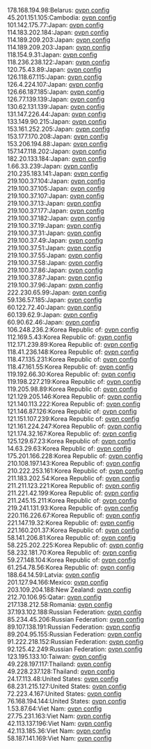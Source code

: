 178.168.194.98:Belarus: [ovpn config](vpn/178_168_194_98.ovpn)  
45.201.151.105:Cambodia: [ovpn config](vpn/45_201_151_105.ovpn)  
101.142.175.77:Japan: [ovpn config](vpn/101_142_175_77.ovpn)  
114.183.202.184:Japan: [ovpn config](vpn/114_183_202_184.ovpn)  
114.189.209.203:Japan: [ovpn config](vpn/114_189_209_203.ovpn)  
114.189.209.203:Japan: [ovpn config](vpn/114_189_209_203.ovpn)  
118.154.9.31:Japan: [ovpn config](vpn/118_154_9_31.ovpn)  
118.236.238.122:Japan: [ovpn config](vpn/118_236_238_122.ovpn)  
120.75.43.89:Japan: [ovpn config](vpn/120_75_43_89.ovpn)  
126.118.67.115:Japan: [ovpn config](vpn/126_118_67_115.ovpn)  
126.4.224.107:Japan: [ovpn config](vpn/126_4_224_107.ovpn)  
126.66.187.185:Japan: [ovpn config](vpn/126_66_187_185.ovpn)  
126.77.139.139:Japan: [ovpn config](vpn/126_77_139_139.ovpn)  
130.62.131.139:Japan: [ovpn config](vpn/130_62_131_139.ovpn)  
131.147.226.44:Japan: [ovpn config](vpn/131_147_226_44.ovpn)  
133.149.90.215:Japan: [ovpn config](vpn/133_149_90_215.ovpn)  
153.161.252.205:Japan: [ovpn config](vpn/153_161_252_205.ovpn)  
153.177.170.208:Japan: [ovpn config](vpn/153_177_170_208.ovpn)  
153.206.194.88:Japan: [ovpn config](vpn/153_206_194_88.ovpn)  
157.147.118.202:Japan: [ovpn config](vpn/157_147_118_202.ovpn)  
182.20.133.184:Japan: [ovpn config](vpn/182_20_133_184.ovpn)  
1.66.33.239:Japan: [ovpn config](vpn/1_66_33_239.ovpn)  
210.235.183.141:Japan: [ovpn config](vpn/210_235_183_141.ovpn)  
219.100.37.104:Japan: [ovpn config](vpn/219_100_37_104.ovpn)  
219.100.37.105:Japan: [ovpn config](vpn/219_100_37_105.ovpn)  
219.100.37.107:Japan: [ovpn config](vpn/219_100_37_107.ovpn)  
219.100.37.13:Japan: [ovpn config](vpn/219_100_37_13.ovpn)  
219.100.37.177:Japan: [ovpn config](vpn/219_100_37_177.ovpn)  
219.100.37.182:Japan: [ovpn config](vpn/219_100_37_182.ovpn)  
219.100.37.19:Japan: [ovpn config](vpn/219_100_37_19.ovpn)  
219.100.37.31:Japan: [ovpn config](vpn/219_100_37_31.ovpn)  
219.100.37.49:Japan: [ovpn config](vpn/219_100_37_49.ovpn)  
219.100.37.51:Japan: [ovpn config](vpn/219_100_37_51.ovpn)  
219.100.37.55:Japan: [ovpn config](vpn/219_100_37_55.ovpn)  
219.100.37.58:Japan: [ovpn config](vpn/219_100_37_58.ovpn)  
219.100.37.86:Japan: [ovpn config](vpn/219_100_37_86.ovpn)  
219.100.37.87:Japan: [ovpn config](vpn/219_100_37_87.ovpn)  
219.100.37.96:Japan: [ovpn config](vpn/219_100_37_96.ovpn)  
222.230.65.99:Japan: [ovpn config](vpn/222_230_65_99.ovpn)  
59.136.57.185:Japan: [ovpn config](vpn/59_136_57_185.ovpn)  
60.122.72.40:Japan: [ovpn config](vpn/60_122_72_40.ovpn)  
60.139.62.9:Japan: [ovpn config](vpn/60_139_62_9.ovpn)  
60.90.62.46:Japan: [ovpn config](vpn/60_90_62_46.ovpn)  
106.248.236.2:Korea Republic of: [ovpn config](vpn/106_248_236_2.ovpn)  
112.169.5.43:Korea Republic of: [ovpn config](vpn/112_169_5_43.ovpn)  
112.171.239.89:Korea Republic of: [ovpn config](vpn/112_171_239_89.ovpn)  
118.41.236.148:Korea Republic of: [ovpn config](vpn/118_41_236_148.ovpn)  
118.47.135.231:Korea Republic of: [ovpn config](vpn/118_47_135_231.ovpn)  
118.47.161.55:Korea Republic of: [ovpn config](vpn/118_47_161_55.ovpn)  
119.192.66.30:Korea Republic of: [ovpn config](vpn/119_192_66_30.ovpn)  
119.198.227.219:Korea Republic of: [ovpn config](vpn/119_198_227_219.ovpn)  
119.205.98.89:Korea Republic of: [ovpn config](vpn/119_205_98_89.ovpn)  
121.129.205.146:Korea Republic of: [ovpn config](vpn/121_129_205_146.ovpn)  
121.140.113.222:Korea Republic of: [ovpn config](vpn/121_140_113_222.ovpn)  
121.146.87.126:Korea Republic of: [ovpn config](vpn/121_146_87_126.ovpn)  
121.151.107.239:Korea Republic of: [ovpn config](vpn/121_151_107_239.ovpn)  
121.161.224.247:Korea Republic of: [ovpn config](vpn/121_161_224_247.ovpn)  
121.174.32.167:Korea Republic of: [ovpn config](vpn/121_174_32_167.ovpn)  
125.129.67.23:Korea Republic of: [ovpn config](vpn/125_129_67_23.ovpn)  
14.63.29.63:Korea Republic of: [ovpn config](vpn/14_63_29_63.ovpn)  
175.201.166.228:Korea Republic of: [ovpn config](vpn/175_201_166_228.ovpn)  
210.108.197.143:Korea Republic of: [ovpn config](vpn/210_108_197_143.ovpn)  
210.222.253.161:Korea Republic of: [ovpn config](vpn/210_222_253_161.ovpn)  
211.183.202.54:Korea Republic of: [ovpn config](vpn/211_183_202_54.ovpn)  
211.211.123.221:Korea Republic of: [ovpn config](vpn/211_211_123_221.ovpn)  
211.221.42.199:Korea Republic of: [ovpn config](vpn/211_221_42_199.ovpn)  
211.245.15.211:Korea Republic of: [ovpn config](vpn/211_245_15_211.ovpn)  
219.241.131.93:Korea Republic of: [ovpn config](vpn/219_241_131_93.ovpn)  
220.116.226.67:Korea Republic of: [ovpn config](vpn/220_116_226_67.ovpn)  
221.147.19.32:Korea Republic of: [ovpn config](vpn/221_147_19_32.ovpn)  
221.160.201.37:Korea Republic of: [ovpn config](vpn/221_160_201_37.ovpn)  
58.141.206.81:Korea Republic of: [ovpn config](vpn/58_141_206_81.ovpn)  
58.225.202.225:Korea Republic of: [ovpn config](vpn/58_225_202_225.ovpn)  
58.232.181.70:Korea Republic of: [ovpn config](vpn/58_232_181_70.ovpn)  
59.27.148.104:Korea Republic of: [ovpn config](vpn/59_27_148_104.ovpn)  
61.254.78.56:Korea Republic of: [ovpn config](vpn/61_254_78_56.ovpn)  
188.64.14.59:Latvia: [ovpn config](vpn/188_64_14_59.ovpn)  
201.127.94.166:Mexico: [ovpn config](vpn/201_127_94_166.ovpn)  
203.109.204.188:New Zealand: [ovpn config](vpn/203_109_204_188.ovpn)  
212.70.106.95:Qatar: [ovpn config](vpn/212_70_106_95.ovpn)  
217.138.212.58:Romania: [ovpn config](vpn/217_138_212_58.ovpn)  
37.193.102.188:Russian Federation: [ovpn config](vpn/37_193_102_188.ovpn)  
85.234.45.206:Russian Federation: [ovpn config](vpn/85_234_45_206.ovpn)  
89.107.138.191:Russian Federation: [ovpn config](vpn/89_107_138_191.ovpn)  
89.204.95.155:Russian Federation: [ovpn config](vpn/89_204_95_155.ovpn)  
91.222.218.152:Russian Federation: [ovpn config](vpn/91_222_218_152.ovpn)  
92.125.42.249:Russian Federation: [ovpn config](vpn/92_125_42_249.ovpn)  
123.195.133.10:Taiwan: [ovpn config](vpn/123_195_133_10.ovpn)  
49.228.197.117:Thailand: [ovpn config](vpn/49_228_197_117.ovpn)  
49.228.237.128:Thailand: [ovpn config](vpn/49_228_237_128.ovpn)  
24.17.113.48:United States: [ovpn config](vpn/24_17_113_48.ovpn)  
68.231.215.127:United States: [ovpn config](vpn/68_231_215_127.ovpn)  
72.223.4.167:United States: [ovpn config](vpn/72_223_4_167.ovpn)  
76.168.194.144:United States: [ovpn config](vpn/76_168_194_144.ovpn)  
1.53.87.64:Viet Nam: [ovpn config](vpn/1_53_87_64.ovpn)  
27.75.231.163:Viet Nam: [ovpn config](vpn/27_75_231_163.ovpn)  
42.113.137.196:Viet Nam: [ovpn config](vpn/42_113_137_196.ovpn)  
42.113.185.36:Viet Nam: [ovpn config](vpn/42_113_185_36.ovpn)  
58.187.141.169:Viet Nam: [ovpn config](vpn/58_187_141_169.ovpn)  
